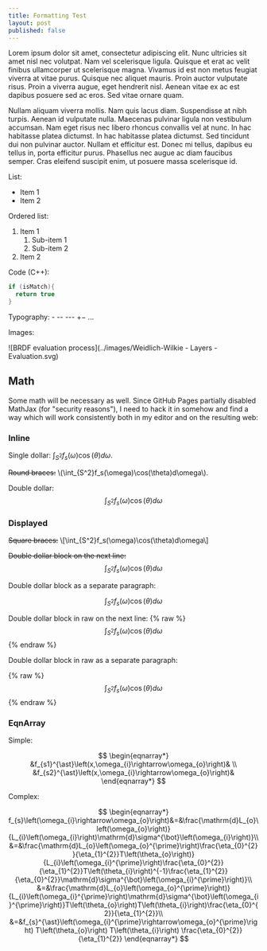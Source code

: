 ```yaml
---
title: Formatting Test
layout: post
published: false
---
```


Lorem ipsum dolor sit amet, consectetur adipiscing elit. Nunc ultricies sit amet nisl nec volutpat. Nam vel scelerisque ligula. Quisque et erat ac velit finibus ullamcorper ut scelerisque magna. Vivamus id est non metus feugiat viverra at vitae purus. Quisque nec aliquet mauris. Proin auctor vulputate risus. Proin a viverra augue, eget hendrerit nisl. Aenean vitae ex ac est dapibus posuere sed ac eros. Sed vitae ornare quam.

Nullam aliquam viverra mollis. Nam quis lacus diam. Suspendisse at nibh turpis. Aenean id vulputate nulla. Maecenas pulvinar ligula non vestibulum accumsan. Nam eget risus nec libero rhoncus convallis vel at nunc. In hac habitasse platea dictumst. In hac habitasse platea dictumst. Sed tincidunt dui non pulvinar auctor. Nullam et efficitur est. Donec mi tellus, dapibus eu tellus in, porta efficitur purus. Phasellus nec augue ac diam faucibus semper. Cras eleifend suscipit enim, ut posuere massa scelerisque id.

List:

* Item 1
* Item 2

Ordered list:

1. Item 1
   1. Sub-item 1
   2. Sub-item 2
2. Item 2

Code (C++):

```c++
if (isMatch){
  return true
}
```

Typography: - -- --- +− ...

Images:

![BRDF evaluation process](../images/Weidlich-Wilkie - Layers - Evaluation.svg)

## Math

Some math will be necessary as well. Since GitHub Pages partially disabled MathJax (for "security reasons"), I need to hack it in somehow and find a way which will work consistently both in my editor and on the resulting web:

### Inline

Single dollar: $\int_{S^2}f_s(\omega)\cos(\theta)d\omega$.

~~Round braces:~~ \\(\int_{S^2}f_s(\omega)\cos(\theta)d\omega\\).

Double dollar: $$\int_{S^2}f_s(\omega)\cos(\theta)d\omega$$

### Displayed

~~Square braces:~~ \\[\int_{S^2}f_s(\omega)\cos(\theta)d\omega\\]

~~Double dollar block on the next line:~~
$$
\int_{S^2}f_s(\omega)\cos(\theta)d\omega
$$

Double dollar block as a separate paragraph:

$$
\int_{S^2}f_s(\omega)\cos(\theta)d\omega
$$

Double dollar block in raw on the next line:
{% raw %}
$$
\int_{S^2}f_s(\omega)\cos(\theta)d\omega
$$
{% endraw %}

Double dollar block in raw as a separate paragraph:

{% raw %}
$$
\int_{S^2}f_s(\omega)\cos(\theta)d\omega
$$
{% endraw %}

### EqnArray

Simple:

$$
\begin{eqnarray*}
&f_{s1}^{\ast}\left(x,\omega_{i}\rightarrow\omega_{o}\right)& \\
&f_{s2}^{\ast}\left(x,\omega_{i}\rightarrow\omega_{o}\right)&
\end{eqnarray*}
$$

Complex:

$$
\begin{eqnarray*}
f_{s}\left(\omega_{i}\rightarrow\omega_{o}\right)&=&\frac{\mathrm{d}L_{o}\left(\omega_{o}\right)}{L_{i}\left(\omega_{i}\right)\mathrm{d}\sigma^{\bot}\left(\omega_{i}\right)}\\
&=&\frac{\mathrm{d}L_{o}\left(\omega_{o}^{\prime}\right)\frac{\eta_{0}^{2}}{\eta_{1}^{2}}T\left(\theta_{o}\right)}{L_{i}\left(\omega_{i}^{\prime}\right)\frac{\eta_{0}^{2}}{\eta_{1}^{2}}T\left(\theta_{i}\right)^{-1}\frac{\eta_{1}^{2}}{\eta_{0}^{2}}\mathrm{d}\sigma^{\bot}\left(\omega_{i}^{\prime}\right)}\\
&=&\frac{\mathrm{d}L_{o}\left(\omega_{o}^{\prime}\right)}{L_{i}\left(\omega_{i}^{\prime}\right)\mathrm{d}\sigma^{\bot}\left(\omega_{i}^{\prime}\right)}T\left(\theta_{o}\right)T\left(\theta_{i}\right)\frac{\eta_{0}^{2}}{\eta_{1}^{2}}\\
&=&f_{s}^{\ast}\left(\omega_{i}^{\prime}\rightarrow\omega_{o}^{\prime}\right) T\left(\theta_{o}\right) T\left(\theta_{i}\right) \frac{\eta_{0}^{2}}{\eta_{1}^{2}}
\end{eqnarray*}
$$
